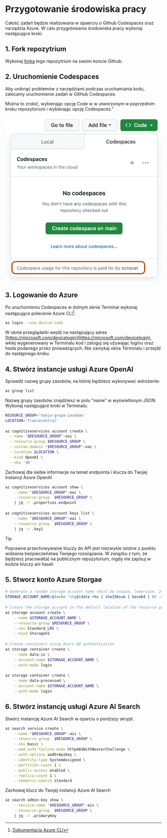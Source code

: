 # Przygotowanie środowiska pracy

Całość zadań będzie realizowana w opaerciu o Github Codespaces oraz narzędzia Azure. W calu przygotowania środowiska pracy wykonaj następujące kroki:

## 1. Fork repozytrium

Wykonaj [forka](https://github.com/ProtopiaTech/openhack-genai/fork) tego repozytrium na swoim koncie Github.

## 2. Uruchomienie Codespaces

Aby uniknąć problemów z narzędziami podczas uruchamiania kodu, zalecamy uruchomienie zadań w GitHub Codespaces.

Można to zrobić, wybierając opcję Code w w utworzonym w poprzednim kroku repozytorium i wybierając opcję Codespaces."

![Codespaces](assets/codespaces-run.png)

## 3. Logowanie do Azure

Po uruchomieniu Codespaces w dolnym oknie Terminal wykonaj następujące polecenie Azure CLI[^1]:

```bash
az login --use-device-code
```

W oknie przeglądarki wejdź na następujący adres [https://microsoft.com/devicelogin](https://microsoft.com/devicelogin), wklej wygenerowany w Terminalu kod i zaloguj się używając loginu oraz hasła podanego przez prowadzących.
Nie zamykaj okna Terminalu i przejdź do następnego kroku.

## 4. Stwórz instancje usługi Azure OpenAI

Sprawdź nazwę grupy zasobów, na której będziesz wykonywać wdrożenie:

```bash
az group list
```

Nazwę grupy zasobów znajdziesz w polu "name" w wyświetlonym JSON. Wykonaj następujące kroki w Terminalu:

```bash
RESOURCE_GROUP='twoja-grupa-zasobów'
LOCATION='francecentral'

az cognitiveservices account create \
  --name "$RESOURCE_GROUP"-oai \
  --resource-group $RESOURCE_GROUP \
  --custom-domain "$RESOURCE_GROUP"-oai \
  --location $LOCATION \
  --kind OpenAI \
  --sku 'S0'
```

Zachowaj dla siebie informacje na temat endpointa i klucza do Twojej instancji Azure OpenAI

```bash
az cognitiveservices account show \
    --name "$RESOURCE_GROUP"-oai \
    --resource-group  $RESOURCE_GROUP \
    | jq -r .properties.endpoint

az cognitiveservices account keys list \
    --name "$RESOURCE_GROUP"-oai \
    --resource-group  $RESOURCE_GROUP \
    | jq -r .key1
```

> [!TIP]
> Poprawne przechowywanie kluczy do API jest niezwykle istotne z punktu widzenia bezpieczeństwa Twojego rozwiązania. W związku z tym, że będziesz pracował(a) na publicznym repozytorium, nigdy nie zapisuj w kodzie kluczy ani haseł.

## 5. Stworz konto Azure Storgae

```bash
# Generate a random storage account name (must be unique, lowercase, 24 characters or less)
STORAGE_ACCOUNT_NAME=$(echo "stg$(date +%s | sha256sum | base64 | tr -dc 'a-z0-9' | head -c 15)")

# Create the storage account in the default location of the resource group
az storage account create \
    --name $STORAGE_ACCOUNT_NAME \
    --resource-group $RESOURCE_GROUP \
    --sku Standard_LRS \
    --kind StorageV2

# Create containers using Azure AD authentication
az storage container create \
    --name data-in \
    --account-name $STORAGE_ACCOUNT_NAME \
    --auth-mode login

az storage container create \
    --name data-processed \
    --account-name $STORAGE_ACCOUNT_NAME \
    --auth-mode login
```

## 6. Stwórz instancję usługi Azure AI Search

Stwórz instancję Azure AI Search w oparciu o poniższy skrypt.

```bash
az search service create \
    --name "$RESOURCE_GROUP"-ais \
    --resource-group  $RESOURCE_GROUP \
    --sku basic \
    --aad-auth-failure-mode http401WithBearerChallenge \
    --auth-options aadOrApiKey \
    --identity-type SystemAssigned \
    --partition-count 1 \
    --public-access enabled \
    --replica-count 1 \
    --semantic-search standard
```

Zachowaj klucz do Twojej instancji Azure AI Search

```bash
az search admin-key show \
    --service-name "$RESOURCE_GROUP"-ais \
    --resource-group  $RESOURCE_GROUP \
    | jq -r .primaryKey
```

[^1]: [Dokumentacja Azure CLI](https://learn.microsoft.com/en-us/cli/azure/)
